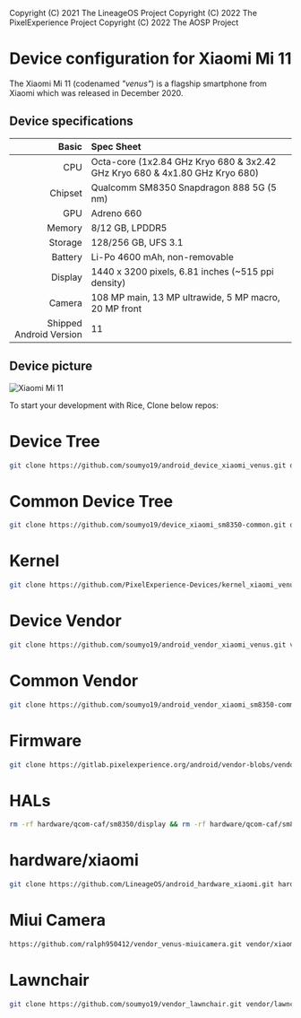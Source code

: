 Copyright (C) 2021 The LineageOS Project
Copyright (C) 2022 The PixelExperience Project
Copyright (C) 2022 The AOSP Project

Device configuration for Xiaomi Mi 11
=========================================

The Xiaomi Mi 11 (codenamed _"venus"_) is a flagship smartphone from Xiaomi which was released in December 2020.

## Device specifications

Basic   | Spec Sheet
-------:|:-------------------------
CPU     | Octa-core (1x2.84 GHz Kryo 680 & 3x2.42 GHz Kryo 680 & 4x1.80 GHz Kryo 680)
Chipset | Qualcomm SM8350 Snapdragon 888 5G (5 nm)
GPU     | Adreno 660
Memory  | 8/12 GB, LPDDR5
Storage | 128/256 GB, UFS 3.1
Battery | Li-Po 4600 mAh, non-removable
Display | 1440 x 3200 pixels, 6.81 inches (~515 ppi density)
Camera  | 108 MP main, 13 MP ultrawide, 5 MP macro, 20 MP front
Shipped Android Version | 11

## Device picture

![Xiaomi Mi 11](https://i01.appmifile.com/webfile/globalimg/products/pc/mi11/specs-01.png "Xiaomi Mi 11")


To start your development with Rice, Clone below repos:

# Device Tree
```bash
git clone https://github.com/soumyo19/android_device_xiaomi_venus.git device/xiaomi/venus
```

# Common Device Tree
```bash
git clone https://github.com/soumyo19/device_xiaomi_sm8350-common.git device/xiaomi/sm8350-common
```

# Kernel
```bash
git clone https://github.com/PixelExperience-Devices/kernel_xiaomi_venus.git kernel/xiaomi/venus
```

# Device Vendor
```bash
git clone https://github.com/soumyo19/android_vendor_xiaomi_venus.git vendor/xiaomi/venus
```

# Common Vendor
```bash
git clone https://github.com/soumyo19/android_vendor_xiaomi_sm8350-common.git vendor/xiaomi/sm8350-common
```

# Firmware
```bash
git clone https://gitlab.pixelexperience.org/android/vendor-blobs/vendor_xiaomi_venus-firmware.git vendor/xiaomi/venus-firmware
```
# HALs
```bash
rm -rf hardware/qcom-caf/sm8350/display && rm -rf hardware/qcom-caf/sm8350/audio && rm -rf hardware/qcom-caf/sm8350/media && git clone https://github.com/PixelExperience/hardware_qcom-caf_sm8350_display.git hardware/qcom-caf/sm8350/display && git clone https://github.com/PixelExperience/hardware_qcom-caf_sm8350_audio.git hardware/qcom-caf/sm8350/audio && git clone https://github.com/PixelExperience/hardware_qcom-caf_sm8350_media.git hardware/qcom-caf/sm8350/media
```
# hardware/xiaomi
```bash
git clone https://github.com/LineageOS/android_hardware_xiaomi.git hardware/xiaomi
```

# Miui Camera
```bash
https://github.com/ralph950412/vendor_venus-miuicamera.git vendor/xiaomi/venus-miuicamera
```

# Lawnchair
```bash
git clone https://github.com/soumyo19/vendor_lawnchair.git vendor/lawnchair 
```

